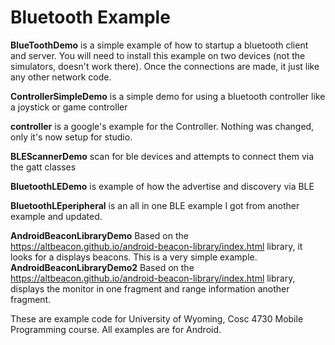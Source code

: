 Bluetooth Example
===========

<b>BlueToothDemo</b> is a simple example of how to startup a bluetooth client and server.  You will need to install
this example on two devices (not the simulators, doesn't work there).  Once the connections are made, it just 
like any other network code.


<b>ControllerSimpleDemo</b> is a simple demo for using a bluetooth controller like a joystick or game controller

<b>controller</b> is a google's example for the Controller.  Nothing was changed, only it's now setup for studio.

<b>BLEScannerDemo</b> scan for ble devices and attempts to connect them via the gatt classes

<b>BluetoothLEDemo</b> is example of how the advertise and discovery via BLE

<b>BluetoothLEperipheral</b> is an all in one BLE example I got from another example and updated.

<b>AndroidBeaconLibraryDemo</b> Based on the https://altbeacon.github.io/android-beacon-library/index.html library, it looks for a displays beacons.  This is a very simple example.
<b>AndroidBeaconLibraryDemo2</b> Based on the https://altbeacon.github.io/android-beacon-library/index.html library, displays the monitor in one fragment and range information another fragment.


These are example code for University of Wyoming, Cosc 4730 Mobile Programming course.
All examples are for Android.
